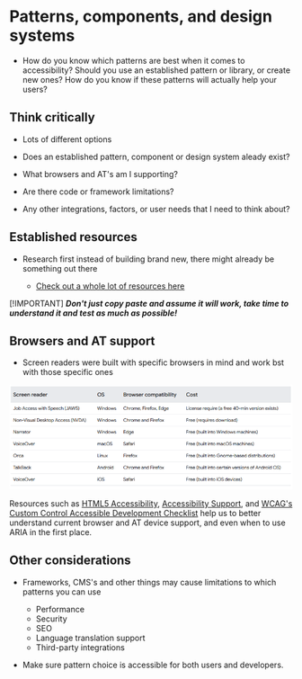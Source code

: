 # Patterns, components, and design systems

-   How do you know which patterns are best when it comes to accessibility? Should you use an established pattern or library, or create new ones? How do you know if these patterns will actually help your users?

## Think critically

-   Lots of different options

-   Does an established pattern, component or design system aleady exist?
-   What browsers and AT's am I supporting?
-   Are there code or framework limitations?
-   Any other integrations, factors, or user needs that I need to think about?

## Established resources

-   Research first instead of building brand new, there might already be something out there

    -   [Check out a whole lot of resources here](https://web.dev/learn/accessibility/patterns#established_resources)

[!IMPORTANT]
**_Don't just copy paste and assume it will work, take time to understand it and test as much as possible!_**

## Browsers and AT support

-   Screen readers were built with specific browsers in mind and work bst with those specific ones

![Table with screen reader and browser pairings](image.png)

Resources such as [HTML5 Accessibility](https://stevefaulkner.github.io/HTML5accessibility/), [Accessibility Support](https://a11ysupport.io/), and [WCAG's Custom Control Accessible Development Checklist](https://w3c.github.io/using-aria/#checklist) help us to better understand current browser and AT device support, and even when to use ARIA in the first place.

## Other considerations

-   Frameworks, CMS's and other things may cause limitations to which patterns you can use

    -   Performance
    -   Security
    -   SEO
    -   Language translation support
    -   Third-party integrations

-   Make sure pattern choice is accessible for both users and developers.
